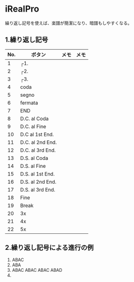 # iRealPro
繰り返し記号を使えば、楽譜が簡潔になり、暗譜もしやすくなる。

## 1.繰り返し記号
|No.|ボタン|メモ|メモ|
|---|---|---|---|
|1|┌1.|||
|2|┌2.|||
|3|┌3.|||
|4|coda|||
|5|segno|||
|6|fermata|||
|7|END|||
|8|D.C. al Coda|||
|9|D.C. al Fine|||
|10|D.C al 1st End.|||
|11|D.C. al 2nd End.|||
|12|D.C. al 3rd End.|||
|13|D.S. al Coda|||
|14|D.S. al Fine|||
|15|D.S. al 1st End.|||
|16|D.S. al 2nd End.|||
|17|D.S. al 3rd End.|||
|18|Fine|||
|19|Break|||
|20|3x|||
|21|4x|||
|22|5x|||


## 2.繰り返し記号による進行の例
1. ABAC
2. ABA
3. ABAC ABAC ABAC ABAD
4. 